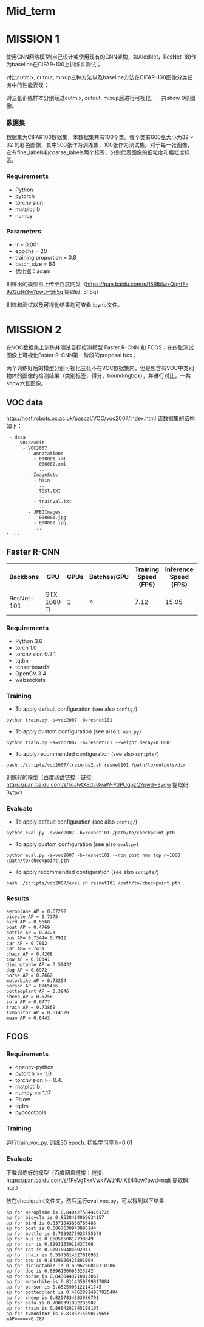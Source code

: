 # Mid_term

# MISSION 1
使用CNN网络模型(自己设计或使用现有的CNN架构，如AlexNet，ResNet-18)作为baseline在CIFAR-100上训练并测试；

对比cutmix, cutout, mixup三种方法以及baseline方法在CIFAR-100图像分类任务中的性能表现；

对三张训练样本分别经过cutmix, cutout, mixup后进行可视化，一共show 9张图像。

### 数据集
数据集为CIFAR100数据集，本数据集共有100个类。每个类有600张大小为32 × 32 的彩色图像，其中500张作为训练集，100张作为测试集。对于每一张图像，它有fine_labels和coarse_labels两个标签，分别代表图像的细粒度和粗粒度标签。

### Requirements
* Python
* pytorch
* torchvision
* matplotlib
* numpy

### Parameters
* lr = 0.001
* epochs = 20
* training proportion = 0.8
* batch_size = 64
* 优化器：adam

训练出的模型已上传至百度网盘（https://pan.baidu.com/s/15RIblwxQqnfF-9ZGizRi3w?pwd=5h5q 提取码: 5h5q）

训练和测试以及可视化结果均可查看.ipynb文件。

# MISSION 2

在VOC数据集上训练并测试目标检测模型 Faster R-CNN 和 FCOS；在四张测试图像上可视化Faster R-CNN第一阶段的proposal box；

两个训练好后的模型分别可视化三张不在VOC数据集内，但是包含有VOC中类别物体的图像的检测结果（类别标签，得分，boundingbox），并进行对比，一共show六张图像。

## VOC data
http://host.robots.ox.ac.uk/pascal/VOC/voc2007/index.html
该数据集的结构如下：
```
 - data
   - VOCdevkit
      - VOC2007
        - Annotations
          - 000001.xml
          - 000002.xml
            ...
        - ImageSets
          - Main
            ...
          - test.txt
            ...
          - trainval.txt
            ...
        - JPEGImages
          - 000001.jpg
          - 000002.jpg
          ...
- ...
```


## Faster R-CNN

<table>
        <tr>
            <th>Backbone</th>
            <th>GPU</th>
            <th>GPUs</th>
            <th>Batches/GPU</th>
            <th>Training Speed (FPS)</th>
            <th>Inference Speed (FPS)</th>
            <th>mAP</th>
            <th>image_min_side</th>
            <th>image_max_side</th>
            <th>anchor_ratios</th>
            <th>anchor_sizes</th>
            <th>pooler_mode</th>
            <th>rpn_pre_nms_top_n (train)</th>
            <th>rpn_post_nms_top_n (train)</th>
            <th>rpn_pre_nms_top_n (eval)</th>
            <th>rpn_post_nms_top_n (eval)</th>
            <th>anchor_smooth_l1_loss_beta</th>
            <th>proposal_smooth_l1_loss_beta</th>
            <th>batch_size</th>
            <th>learning_rate</th>
            <th>momentum</th>
            <th>weight_decay</th>
            <th>step_lr_sizes</th>
            <th>step_lr_gamma</th>
            <th>warm_up_factor</th>
            <th>warm_up_num_iters</th>
            <th>num_steps_to_finish</th>
        </tr>
        <tr>
            <td>ResNet-101</td>
            <td>GTX 1080 Ti</td>
            <td>1</td>
            <td>4</td>
            <td>7.12</td>
            <td>15.05</td>
            <td>0.7562</td>
            <td>600</td>
            <td>1000</td>
            <td>[(1, 2), (1, 1), (2, 1)]</td>
            <td>[128, 256, 512]</td>
            <td>align</td>
            <td>12000</td>
            <td>2000</td>
            <td>6000</td>
            <td>300</td>
            <td>1.0</td>
            <td>1.0</td>
            <td><b>4</b></td>
            <td><b>0.004</b></td>
            <td>0.9</td>
            <td>0.0005</td>
            <td><b>[12500, 17500]</b></td>
            <td>0.1</td>
            <td>0.3333</td>
            <td>500</td>
            <td><b>22500</b></td>
        </tr>
    </table>

### Requirements
* Python 3.6
* torch 1.0
* torchvision 0.2.1
* tqdm
* tensorboardX
* OpenCV 3.4
* websockets


### Training

* To apply default configuration (see also `config/`)

```
python train.py -s=voc2007 -b=resnet101
```

* To apply custom configuration (see also `train.py`)

```
python train.py -s=voc2007 -b=resnet101 --weight_decay=0.0001
```
       

* To apply recommended configuration (see also `scripts/`)

```
bash ./scripts/voc2007/train-bs2.sh resnet101 /path/to/outputs/dir
```

训练好的模型（百度网盘链接：链接: https://pan.baidu.com/s/1oJlytX8dvGvaW-PdPUqpzQ?pwd=3yqw 提取码: 3yqw）

### Evaluate
* To apply default configuration (see also `config/`)

```
python eval.py -s=voc2007 -b=resnet101 /path/to/checkpoint.pth
```

* To apply custom configuration (see also `eval.py`)

```
python eval.py -s=voc2007 -b=resnet101 --rpn_post_nms_top_n=1000 /path/to/checkpoint.pth
```


* To apply recommended configuration (see also `scripts/`)

```
bash ./scripts/voc2007/eval.sh resnet101 /path/to/checkpoint.pth
```

### Results
```
aeroplane AP = 0.67292
bicycle AP = 0.7375
bird AP = 0.5668
boat AP = 0.4769
bottle AP = 0.4423
bus AP= 0.7344= 0.7912
car AP = 0.7912
cat AP= 0.7431
chair AP = 0.4208
cow AP = 0.70341
diningtable AP = 0.59432
dog AP = 0.6972
horse AP = 0.7662
motorbike AP = 0.73254
person AP = 0765456
pottedplant AP = 0.3846
sheep AP = 0.6258
sofa AP = 0.6777
train AP = 0.73869
tvmonitor AP = 0.614520
mean AP = 0.6443
```

## FCOS

### Requirements
* opencv-python
* pytorch >= 1.0
* torchvision >= 0.4.
* matplotlib
* numpy == 1.17
* Pillow
* tqdm
* pycocotools

### Training
运行train_voc.py, 训练30 epoch.
初始学习率 lr=0.01

### Evaluate
下载训练好的模型（百度网盘链接：链接: https://pan.baidu.com/s/1PeVgTkxVwk7WJNUIKE44cw?pwd=nqit 提取码: nqit）

放在checkpoint文件夹，然后运行eval_voc.py，可以得到以下结果
```
ap for aeroplane is 0.8404275844161726
ap for bicycle is 0.8538414069634157
ap for bird is 0.8371043868766486
ap for boat is 0.6867630943895144
ap for bottle is 0.7039276923755678
ap for bus is 0.8585650817738049
ap for car is 0.8993155911437366
ap for cat is 0.919100484692941
ap for chair is 0.5575814527810952
ap for cow is 0.8429926423801004
ap for diningtable is 0.6596296818110386
ap for dog is 0.8896160095323242
ap for horse is 0.8436443710873067
ap for motorbike is 0.8114359299817884
ap for person is 0.8525903122141745
ap for pottedplant is 0.47628914937925404
ap for sheep is 0.8257834833986701
ap for sofa is 0.7000391892293902
ap for train is 0.8664281745198105
ap for tvmonitor is 0.8186715890179656
mAP=====>0.787
```
